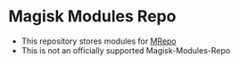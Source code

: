 # Magisk Modules Repo
- This repository stores modules for [MRepo](https://github.com/ya0211/MRepo)
- This is not an officially supported Magisk-Modules-Repo
